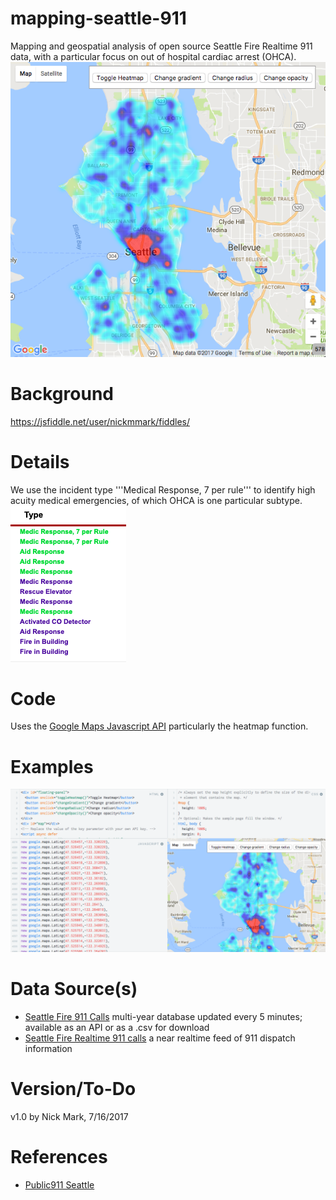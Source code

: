 # mapping-seattle-911
Mapping and geospatial analysis of open source Seattle Fire Realtime 911 data, with a particular focus on out of hospital cardiac arrest (OHCA). 
![mapping cardiac arrest calls in Seattle, WA](https://github.com/nickmmark/mapping-seattle-911/blob/master/figures/screenshot%202.png)

# Background
https://jsfiddle.net/user/nickmmark/fiddles/
<script async src="//jsfiddle.net/nickmmark/j6k2vhg0/embed/"></script>

# Details
We use the incident type '''Medical Response, 7 per rule''' to identify high acuity medical emergencies, of which OHCA is one particular subtype.
![incident type example](https://github.com/nickmmark/mapping-seattle-911/blob/master/figures/incident_type.png)

# Code
Uses the [Google Maps Javascript API](https://developers.google.com/maps/documentation) particularly the heatmap function.

# Examples
![example image](https://github.com/nickmmark/mapping-seattle-911/blob/master/figures/screenshot.png)


# Data Source(s)
- [Seattle Fire 911 Calls](https://data.seattle.gov/Public-Safety/Seattle-Real-Time-Fire-911-Calls/kzjm-xkqj) multi-year database updated every 5 minutes; available as an API or as a .csv for download
- [Seattle Fire Realtime 911 calls](http://www2.seattle.gov/fire/realtime911/getRecsForDatePub.asp?action=Today&incDate=&rad1=des) a near realtime feed of 911 dispatch information

# Version/To-Do
v1.0 by Nick Mark, 7/16/2017

# References
- [Public911 Seattle](http://www.public911.com/app/#/seattle)
